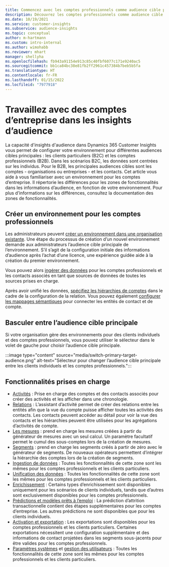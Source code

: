 ```yaml
---
title: Commencez avec les comptes professionnels comme audience cible principale
description: Découvrez les comptes professionnels comme audience cible principale Dynamics 365 Customer Insights.
ms.date: 10/19/2021
ms.service: customer-insights
ms.subservice: audience-insights
ms.topic: conceptual
author: m-hartmann
ms.custom: intro-internal
ms.author: wimohabb
ms.reviewer: mhart
manager: shellyha
ms.openlocfilehash: fb943a91154e913c85c40fbf6077c171e9240ac5
ms.sourcegitcommit: bb1ca84bc38e81fb2ff2961c457384b7beb5b5fa
ms.translationtype: HT
ms.contentlocale: fr-FR
ms.lasthandoff: 01/15/2022
ms.locfileid: "7977918"
---
```

# <a name="work-with-business-accounts-in-audience-insights"></a>Travaillez avec des comptes d’entreprise dans les insights d’audience

La capacité d'insights d'audience dans Dynamics 365 Customer Insights vous permet de configurer votre environnement pour différentes audiences cibles principales : les clients particuliers (B2C) et les comptes professionnels (B2B). Dans les scénarios B2C, les données sont centrées sur les individus. Pour le B2B, les principales audiences cibles sont les comptes - organisations ou entreprises - et les contacts. Cet article vous aide à vous familiariser avec un environnement pour les comptes d’entreprise. Il répertorie les différences pour les zones de fonctionnalités dans les informations d’audience, en fonction de votre environnement. Pour plus d’informations sur les différences, consultez la documentation des zones de fonctionnalités. 

## <a name="create-an-environment-for-business-accounts"></a>Créer un environnement pour les comptes professionnels

Les administrateurs peuvent [créer un environnement dans une organisation existante](create-environment.md). Une étape du processus de création d’un nouvel environnement demande aux administrateurs l’audience cible principale de l’environnement. S’il s’agit de la configuration initiale des informations d’audience après l’achat d’une licence, une expérience guidée aide à la création du premier environnement.

Vous pouvez alors [ingérer des données](data-sources.md) pour les comptes professionnels et les contacts associés en tant que sources de données de toutes les sources prises en charge.

Après avoir unifié les données, [spécifiez les hiérarchies de comptes](relationships.md#set-up-account-hierarchies) dans le cadre de la configuration de la relation. Vous pouvez également [configurer les mappages sémantiques](semantic-mappings.md) pour connecter les entités de contact et de compte. 

## <a name="switch-between-primary-target-audience"></a>Basculer entre l’audience cible principale

Si votre organisation gère des environnements pour des clients individuels et des comptes professionnels, vous pouvez utiliser le sélecteur dans le volet de gauche pour choisir l’audience cible principale.

:::image type="content" source="media/switch-primary-target-audience.png" alt-text="Sélecteur pour changer l’audience cible principale entre les clients individuels et les comptes professionnels.":::

## <a name="supported-feature-areas"></a>Fonctionnalités prises en charge

- [Activités](activities.md) : Prise en charge des comptes et des contacts associés pour créer des activités et les afficher dans une chronologie.
- [Relations](relationships.md) : L’assistant d’activité permet de créer des relations entre les entités afin que la vue du compte puisse afficher toutes les activités des contacts. Les contacts peuvent accéder au détail pour voir la vue des contacts et les hiérarchies peuvent être utilisées pour les agrégations d’activités de compte.
- [Les mesures](measures.md) : prend en charge les mesures créées à partir du générateur de mesures avec un seul calcul. Un paramètre facultatif permet le cumul des sous-comptes lors de la création de mesures.
- [Segments](segments.md) : prend en charge les segments créés à partir de zéro avec le générateur de segments. De nouveaux opérateurs permettent d’intégrer la hiérarchie des comptes lors de la création de segments.
- [Ingestion de données](data-sources.md) : Toutes les fonctionnalités de cette zone sont les mêmes pour les comptes professionnels et les clients particuliers.
- [Unification des données](data-unification.md) : Toutes les fonctionnalités de cette zone sont les mêmes pour les comptes professionnels et les clients particuliers.
- [Enrichissement](enrichment-hub.md) : Certains types d’enrichissement sont disponibles uniquement pour les scénarios de clients individuels, tandis que d’autres sont exclusivement disponibles pour les comptes professionnels.
- [Prédictions et modèles prêts à l’emploi](predictions-overview.md) : La prédiction d’attrition transactionnelle contient des étapes supplémentaires pour les comptes d’entreprise. Les autres prédictions ne sont disponibles que pour les clients individuels.
- [Activation et exportation](export-destinations.md) : Les exportations sont disponibles pour les comptes professionnels et les clients particuliers. Certaines exportations nécessitent une configuration supplémentaire et des informations de contact projetées dans les segments sous-jacents pour être valides pour les comptes professionnels.
- [Paramètres systèmes](system.md) et [gestion des utilisateurs](permissions.md) : Toutes les fonctionnalités de cette zone sont les mêmes pour les comptes professionnels et les clients particuliers.

